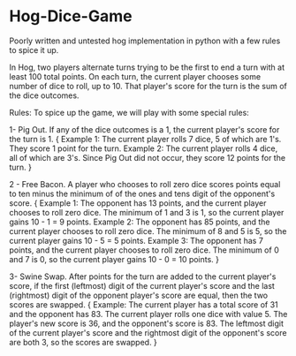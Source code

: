 # Hog-Dice-Game

Poorly written and untested hog implementation in python with a few rules to spice it up.

In Hog, two players alternate turns trying to be the first to end a turn with at least 100 total points. On each turn, the current player chooses some number of dice to roll, up to 10. That player's score for the turn is the sum of the dice outcomes.

Rules:
To spice up the game, we will play with some special rules:

1- Pig Out. If any of the dice outcomes is a 1, the current player's score for the turn is 1.
{
    Example 1: The current player rolls 7 dice, 5 of which are 1's. They score 1 point for the turn.
    Example 2: The current player rolls 4 dice, all of which are 3's. Since Pig Out did not occur, they score 12 points for the turn.
}

2 - Free Bacon. A player who chooses to roll zero dice scores points equal to ten minus the minimum of of the ones and tens digit of the opponent's score.
{
    Example 1: The opponent has 13 points, and the current player chooses to roll zero dice. The minimum of 1 and 3 is 1, so the current player gains 10 - 1 = 9 points.
    Example 2: The opponent has 85 points, and the current player chooses to roll zero dice. The minimum of 8 and 5 is 5, so the current player gains 10 - 5 = 5 points.
    Example 3: The opponent has 7 points, and the current player chooses to roll zero dice. The minimum of 0 and 7 is 0, so the current player gains 10 - 0 = 10 points.
}

3- Swine Swap. After points for the turn are added to the current player's score, if the first (leftmost) digit of the current player's score and the last (rightmost) digit of the opponent player's score are equal, then the two scores are swapped.
{
    Example: The current player has a total score of 31 and the opponent has 83. The current player rolls one dice with value 5. The player's new score is 36, and the opponent's       score is 83. The leftmost digit of the current player's score and the rightmost digit of the opponent's score are both 3, so the scores are swapped.
}
